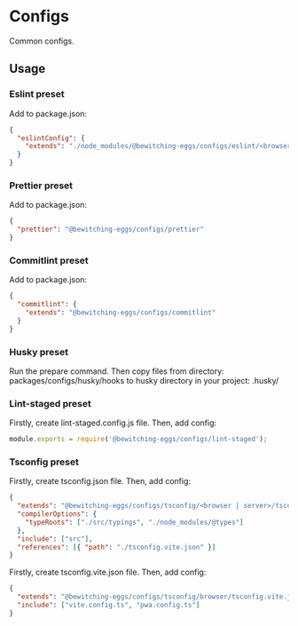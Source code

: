 # Configs

Common configs.

## Usage

### Eslint preset

Add to package.json:

```json
{
  "eslintConfig": {
    "extends": "./node_modules/@bewitching-eggs/configs/eslint/<browser | server>"
  }
}
```

### Prettier preset

Add to package.json:

```json
{
  "prettier": "@bewitching-eggs/configs/prettier"
}
```

### Commitlint preset

Add to package.json:

```json
{
  "commitlint": {
    "extends": "@bewitching-eggs/configs/commitlint"
  }
}
```

### Husky preset

Run the prepare command.
Then copy files from directory: packages/configs/husky/hooks
to husky directory in your project: .husky/

### Lint-staged preset

Firstly, create lint-staged.config.js file.
Then, add config:

```js
module.exports = require('@bewitching-eggs/configs/lint-staged');
```

### Tsconfig preset

Firstly, create tsconfig.json file.
Then, add config:

```json
{
  "extends": "@bewitching-eggs/configs/tsconfig/<browser | server>/tsconfig.json",
  "compilerOptions": {
    "typeRoots": ["./src/typings", "./node_modules/@types"]
  },
  "include": ["src"],
  "references": [{ "path": "./tsconfig.vite.json" }]
}
```

Firstly, create tsconfig.vite.json file.
Then, add config:

```json
{
  "extends": "@bewitching-eggs/configs/tsconfig/browser/tsconfig.vite.json",
  "include": ["vite.config.ts", "pwa.config.ts"]
}
```
